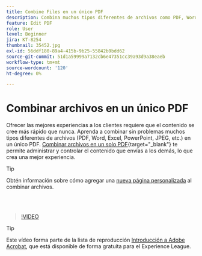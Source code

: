 ```yaml
---
title: Combine Files en un único PDF
description: Combina muchos tipos diferentes de archivos como PDF, Word, Excel, PowerPoint o JPEG en un solo PDF
feature: Edit PDF
role: User
level: Beginner
jira: KT-8254
thumbnail: 35452.jpg
exl-id: 56ddf180-89a4-415b-9b25-55842b9bdd62
source-git-commit: 51d1a59999a7132cb6e47351cc39a93d9a38eaeb
workflow-type: tm+mt
source-wordcount: '120'
ht-degree: 0%

---
```


# Combinar archivos en un único PDF

Ofrecer las mejores experiencias a los clientes requiere que el contenido se cree más rápido que nunca. Aprenda a combinar sin problemas muchos tipos diferentes de archivos (PDF, Word, Excel, PowerPoint, JPEG, etc.) en un único PDF. [Combinar archivos en un solo PDF](https://www.adobe.com/acrobat/online/merge-pdf.html){target="_blank"} te permite administrar y controlar el contenido que envías a los demás, lo que crea una mejor experiencia.

>[!TIP]
>
>Obtén información sobre cómo agregar una [nueva página personalizada](add-custom-page.md) al combinar archivos.

<br> 

>[!VIDEO](https://video.tv.adobe.com/v/3409565?quality=12&learn=on&hidetitle=true&captions=spa)

>[!TIP]
>
>Este vídeo forma parte de la lista de reproducción [Introducción a Adobe Acrobat](https://experienceleague.adobe.com/es/playlists/acrobat-get-started-business-users), que está disponible de forma gratuita para el Experience League.
